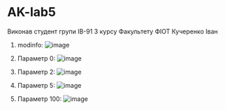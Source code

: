 # AK-lab5
Виконав студент групи ІВ-91 3 курсу Факультету ФІОТ Кучеренко Іван

1. modinfo:
![image](https://user-images.githubusercontent.com/66551575/147113505-9d2fd3db-30e8-49d8-97d7-e3cf26c1caa5.png)

2. Параметр 0:
![image](https://user-images.githubusercontent.com/66551575/147113575-350dc0f8-21ab-4f19-91c2-a6511d57c03b.png)

3. Параметр 2:
![image](https://user-images.githubusercontent.com/66551575/147113753-63153f85-b129-4aff-90de-3f1d4ca77189.png)

4. Параметр 5:
![image](https://user-images.githubusercontent.com/66551575/147113798-398a587f-0665-4989-b832-fd44f32b9440.png)

5. Параметр 100:
![image](https://user-images.githubusercontent.com/66551575/147113842-20b11fab-da5a-4163-975c-73ca7604430a.png)
